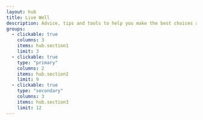 ```yaml
---
layout: hub
title: Live Well
description: Advice, tips and tools to help you make the best choices about your health and wellbeing.
groups:
  - clickable: true
    columns: 3
    items: hub.section1
    limit: 3
  - clickable: true
    type: "primary"
    columns: 2
    items: hub.section2
    limit: 9
  - clickable: true
    type: "secondary"
    columns: 3
    items: hub.section3
    limit: 12
---
```

